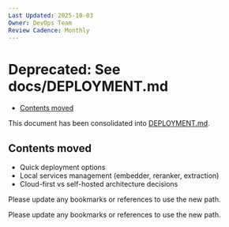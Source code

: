 ```yaml
---
Last Updated: 2025-10-03
Owner: DevOps Team
Review Cadence: Monthly
---
```


# Deprecated: See docs/DEPLOYMENT.md

<!-- TOC -->
- [Contents moved](#contents-moved)
<!-- /TOC -->

This document has been consolidated into [DEPLOYMENT.md](./DEPLOYMENT.md).

## Contents moved

- Quick deployment options
- Local services management (embedder, reranker, extraction)
- Cloud-first vs self-hosted architecture decisions

Please update any bookmarks or references to use the new path.

Please update any bookmarks or references to use the new path.
